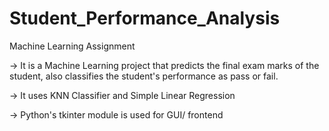 # Student_Performance_Analysis
 Machine Learning Assignment
 
 -> It is a Machine Learning project that predicts the final exam marks of the student, also classifies the student's performance as pass or fail.
 
 -> It uses KNN Classifier and Simple Linear Regression
 
 -> Python's tkinter module is used for GUI/ frontend
